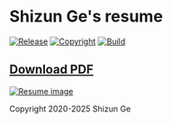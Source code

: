 # Shizun Ge's resume

[![Release](https://img.shields.io/github/release/shizunge/resume.svg?label=Release)](https://github.com/shizunge/resume/releases/latest)
[![Copyright](https://img.shields.io/badge/Copyright-2020--2025-blue)](#)
[![Build](https://img.shields.io/github/actions/workflow/status/shizunge/resume/build-pdf.yml?label=Build&branch=main&logo=GitHub)](https://github.com/shizunge/resume/actions/workflows/build-pdf.yml)

## [Download PDF](https://github.com/shizunge/resume/releases/latest/download/shizun_ge_resume.pdf)

[![Resume image](https://github.com/shizunge/resume/releases/latest/download/shizun_ge_resume.png)](https://github.com/shizunge/resume/releases/latest/download/shizun_ge_resume.pdf)

Copyright 2020-2025 Shizun Ge
